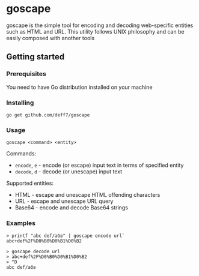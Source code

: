 # goscape

goscape is the simple tool for encoding and decoding web-specific entities such as HTML and URL. This utility follows UNIX philosophy and can be easily composed with another tools

## Getting started

### Prerequisites

You need to have Go distribution installed on your machine

### Installing

```
go get github.com/deff7/goscape
```

### Usage

```
goscape <command> <entity>
```

Commands:

- `encode`, `e` - encode (or escape) input text in terms of specified entity
- `decode`, `d` - decode (or unescape) input text

Supported entities:

- HTML - escape and unescape HTML offending characters
- URL - escape and unescape URL query
- Base64 - encode and decode Base64 strings

### Examples

```
> printf "abc def/абв" | goscape encode url`
abc+def%2F%D0%B0%D0%B1%D0%B2
```

```
> goscape decode url
> abc+def%2F%D0%B0%D0%B1%D0%B2
> ^D
abc def/абв
```
